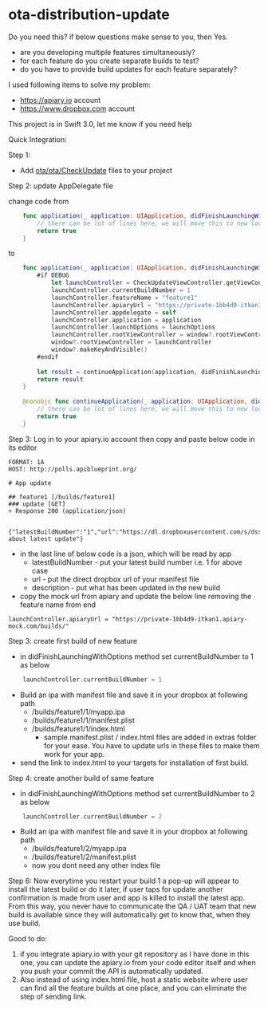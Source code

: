 # ota-distribution-update


Do you need this? if below questions make sense to you, then Yes.
- are you developing multiple features simultaneously?
- for each feature do you create separate builds to test?
- do you have to provide build updates for each feature separately?

I used following items to solve my problem:
- https://apiary.io account
- https://www.dropbox.com account

This project is in Swift 3.0, let me know if you need help

Quick Integration:

Step 1:
- Add [ota/ota/CheckUpdate](https://github.com/itkan/ota-distribution-update/tree/master/ota/ota/CheckUpdate) files to your project

Step 2: update AppDelegate file

change code from 

```swift
    func application(_ application: UIApplication, didFinishLaunchingWithOptions launchOptions: [UIApplicationLaunchOptionsKey: Any]?) -> Bool {
        // there can be lot of lines here, we will move this to new location
        return true
    }

```

to 

```swift
    func application(_ application: UIApplication, didFinishLaunchingWithOptions launchOptions: [UIApplicationLaunchOptionsKey: Any]?) -> Bool {
        #if DEBUG
            let launchController = CheckUpdateViewController.getViewController()
            launchController.currentBuildNumber = 1
            launchController.featureName = "feature1"
            launchController.apiaryUrl = "https://private-1bb4d9-itkan1.apiary-mock.com/builds/"
            launchController.appdelegate = self
            launchController.application = application
            launchController.launchOptions = launchOptions
            launchController.rootViewController = window?.rootViewController
            window?.rootViewController = launchController
            window?.makeKeyAndVisible()
        #endif
        
        let result = continueApplication(application, didFinishLaunchingWithOptions: launchOptions)
        return result
    }
    
    @nonobjc func continueApplication(_ application: UIApplication, didFinishLaunchingWithOptions launchOptions: [UIApplicationLaunchOptionsKey: Any]?) -> Bool {
        // there can be lot of lines here, we will move this to new location. Yes this is new location
        return true
    }
```

Step 3: Log in to your apiary.io account then copy and paste below code in its editor
```
FORMAT: 1A
HOST: http://polls.apiblueprint.org/

# App update

## feature1 [/builds/feature1]
### update [GET]
+ Response 200 (application/json)

        {"latestBuildNumber":"1","url":"https://dl.dropboxusercontent.com/s/dssss/manifest.plist","description":"description about latest update"} 
```
- in the last line of below code is a json, which will be read by app
    - latestBuildNumber - put your latest build number i.e. 1 for above case
    - url - put the direct dropbox url of your manifest file
    - description - put what has been updated in the new build
- copy the mock url from apiary and update the below line removing the feature name from end
```
launchController.apiaryUrl = "https://private-1bb4d9-itkan1.apiary-mock.com/builds/"
```

Step 3: create first build of new feature
- in didFinishLaunchingWithOptions method set currentBuildNumber to 1 as below
```swift
    launchController.currentBuildNumber = 1 
```
- Build an ipa with manifest file and save it in your dropbox at following path
    - /builds/feature1/1/myapp.ipa
    - /builds/feature1/1/manifest.plist
    - /builds/feature1/1/index.html
        - sample manifest.plist / index.html files are added in extras folder for your ease. You have to update urls in these files to make them work for your app.
- send the link to index.html to your targets for installation of first build.

Step 4: create another build of same feature
- in didFinishLaunchingWithOptions method set currentBuildNumber to 2 as below
```swift
    launchController.currentBuildNumber = 2 
```
- Build an ipa with manifest file and save it in your dropbox at following path
    - /builds/feature1/2/myapp.ipa
    - /builds/feature1/2/manifest.plist
    - now you dont need any other index file
    

Step 6: Now everytime you restart your build 1 a pop-up will appear to install the latest build or do it later, if user taps for update another confirmation is made from user and app is killed to install the latest app. From this way, you never have to communicate the QA / UAT team that new build is available since they will automatically get to know that, when they use build.

Good to do:
1. if you integrate apiary.io with your git repository as I have done in this one, you can update the apiary.io from your code editor itself and when you push your commit the API is automatically updated.
2. Also instead of using index.html file, host a static website where user can find all the feature builds at one place, and you can eliminate the step of sending link.
